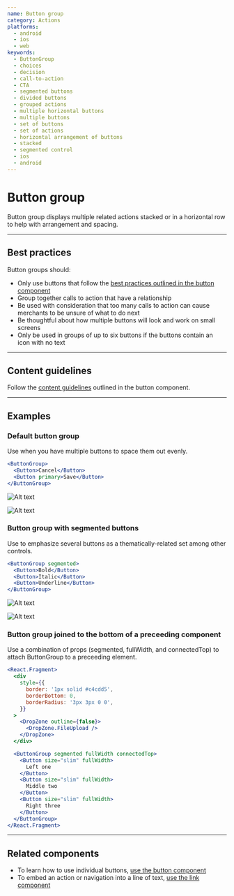 ```yaml
---
name: Button group
category: Actions
platforms:
  - android
  - ios
  - web
keywords:
  - ButtonGroup
  - choices
  - decision
  - call-to-action
  - CTA
  - segmented buttons
  - divided buttons
  - grouped actions
  - multiple horizontal buttons
  - multiple buttons
  - set of buttons
  - set of actions
  - horizontal arrangement of buttons
  - stacked
  - segmented control
  - ios
  - android
---
```


# Button group

Button group displays multiple related actions stacked or in a horizontal row to help with arrangement and spacing.

---

## Best practices

Button groups should:

- Only use buttons that follow the
  [best practices outlined in the button component](/components/actions/button#best-practices)
- Group together calls to action that have a relationship
- Be used with consideration that too many calls to action can cause merchants
  to be unsure of what to do next
- Be thoughtful about how multiple buttons will look and work on small screens
- Only be used in groups of up to six buttons if the buttons contain an icon
  with no text

---

## Content guidelines

Follow the [content guidelines](/components/actions/button#content-guidelines)
outlined in the button component.

---

## Examples

### Default button group

Use when you have multiple buttons to space them out evenly.

```jsx
<ButtonGroup>
  <Button>Cancel</Button>
  <Button primary>Save</Button>
</ButtonGroup>
```

<!-- content-for: android -->

![Alt text](components/ButtonGroup/android/default.png)

<!-- /content-for -->

<!-- content-for: ios -->

![Alt text](components/ButtonGroup/ios/default.png)

<!-- /content-for -->

### Button group with segmented buttons

Use to emphasize several buttons as a thematically-related set among other controls.

```jsx
<ButtonGroup segmented>
  <Button>Bold</Button>
  <Button>Italic</Button>
  <Button>Underline</Button>
</ButtonGroup>
```

<!-- content-for: android -->

![Alt text](components/ButtonGroup/android/segmented-button.png)

<!-- /content-for -->

<!-- content-for: ios -->

![Alt text](components/ButtonGroup/ios/segmented-button.png)

<!-- /content-for -->

### Button group joined to the bottom of a preceeding component

Use a combination of props (segmented, fullWidth, and connectedTop) to attach ButtonGroup to a preceeding element.

```jsx
<React.Fragment>
  <div
    style={{
      border: '1px solid #c4cdd5',
      borderBottom: 0,
      borderRadius: '3px 3px 0 0',
    }}
  >
    <DropZone outline={false}>
      <DropZone.FileUpload />
    </DropZone>
  </div>

  <ButtonGroup segmented fullWidth connectedTop>
    <Button size="slim" fullWidth>
      Left one
    </Button>
    <Button size="slim" fullWidth>
      Middle two
    </Button>
    <Button size="slim" fullWidth>
      Right three
    </Button>
  </ButtonGroup>
</React.Fragment>
```

---

## Related components

- To learn how to use individual buttons, [use the button component](/components/actions/button)
- To embed an action or navigation into a line of text, [use the link component](/components/navigation/link)
